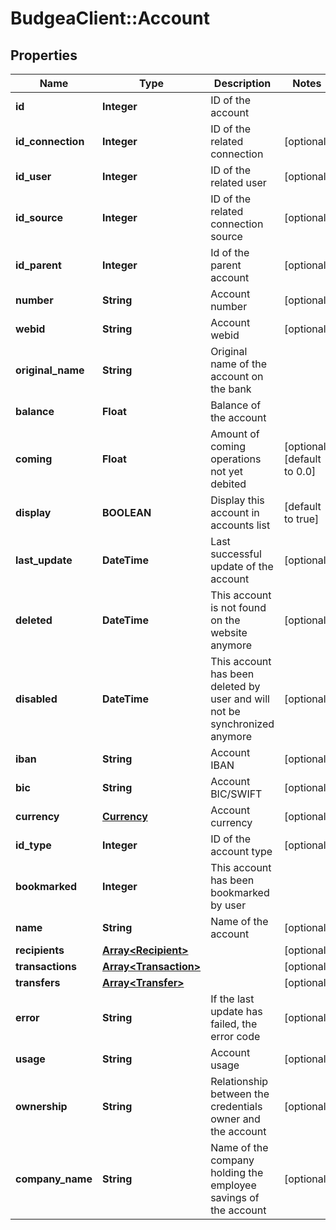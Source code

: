 # BudgeaClient::Account

## Properties
Name | Type | Description | Notes
------------ | ------------- | ------------- | -------------
**id** | **Integer** | ID of the account | 
**id_connection** | **Integer** | ID of the related connection | [optional] 
**id_user** | **Integer** | ID of the related user | [optional] 
**id_source** | **Integer** | ID of the related connection source | [optional] 
**id_parent** | **Integer** | Id of the parent account | [optional] 
**number** | **String** | Account number | [optional] 
**webid** | **String** | Account webid | [optional] 
**original_name** | **String** | Original name of the account on the bank | 
**balance** | **Float** | Balance of the account | 
**coming** | **Float** | Amount of coming operations not yet debited | [optional] [default to 0.0]
**display** | **BOOLEAN** | Display this account in accounts list | [default to true]
**last_update** | **DateTime** | Last successful update of the account | [optional] 
**deleted** | **DateTime** | This account is not found on the website anymore | [optional] 
**disabled** | **DateTime** | This account has been deleted by user and will not be synchronized anymore | [optional] 
**iban** | **String** | Account IBAN | [optional] 
**bic** | **String** | Account BIC/SWIFT | [optional] 
**currency** | [**Currency**](Currency.md) | Account currency | [optional] 
**id_type** | **Integer** | ID of the account type | [optional] 
**bookmarked** | **Integer** | This account has been bookmarked by user | 
**name** | **String** | Name of the account | [optional] 
**recipients** | [**Array&lt;Recipient&gt;**](Recipient.md) |  | [optional] 
**transactions** | [**Array&lt;Transaction&gt;**](Transaction.md) |  | [optional] 
**transfers** | [**Array&lt;Transfer&gt;**](Transfer.md) |  | [optional] 
**error** | **String** | If the last update has failed, the error code | [optional] 
**usage** | **String** | Account usage | [optional] 
**ownership** | **String** | Relationship between the credentials owner and the account | [optional] 
**company_name** | **String** | Name of the company holding the employee savings of the account | [optional] 



